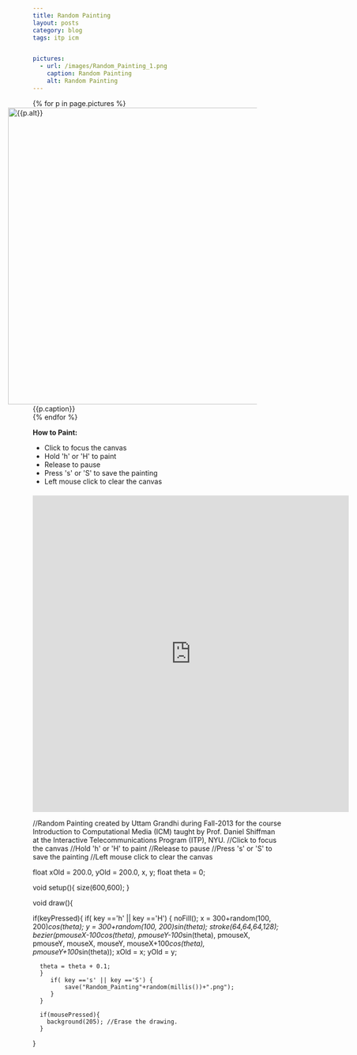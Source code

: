 ```yaml
---
title: Random Painting
layout: posts
category: blog
tags: itp icm


pictures: 
  - url: /images/Random_Painting_1.png
    caption: Random Painting
    alt: Random Painting
---
```


{% for p in page.pictures %}
 <img style="width:600px; margin-left:-50px" src="{{site.assetURL}}{{p.url}}" title="{{p.alt}}" alt="{{p.alt}}"/>
 <span style="display:block">{{p.caption}}</span>
{% endfor %}

**How to Paint:**

* Click to focus the canvas
* Hold 'h' or 'H' to paint
* Release to pause
* Press 's' or 'S' to save the painting
* Left mouse click to clear the canvas

<iframe style="margin-top:20px; display:block;" width="640" height="640" scrolling="no" frameborder="0" src="http://www.openprocessing.org/sketch/110208/embed/?width=600&height=600&border=true"></iframe>

//Random Painting created by Uttam Grandhi during Fall-2013 for the course Introduction to Computational Media (ICM) taught by Prof. Daniel Shiffman at the Interactive Telecommunications Program (ITP), NYU.
//Click to focus the canvas
//Hold 'h' or 'H' to paint
//Release to pause
//Press 's' or 'S' to save the painting
//Left mouse click to clear the canvas

float xOld = 200.0, yOld = 200.0, x, y;
float theta = 0;

void setup(){
  size(600,600);
}

void draw(){
  
  if(keyPressed){
    if( key =='h' || key =='H') {
      noFill();
      x = 300+random(100, 200)*cos(theta);
      y = 300+random(100, 200)*sin(theta);
      stroke(64,64,64,128);
      bezier(pmouseX-100*cos(theta), pmouseY-100*sin(theta), pmouseX, pmouseY, mouseX, mouseY, mouseX+100*cos(theta), pmouseY+100*sin(theta));
      xOld = x;
      yOld = y;
      
      theta = theta + 0.1;
      }
         if( key =='s' || key =='S') {
             save("Random_Painting"+random(millis())+".png");
         }
      }    
  
      if(mousePressed){
        background(205); //Erase the drawing.
      }
  
}
